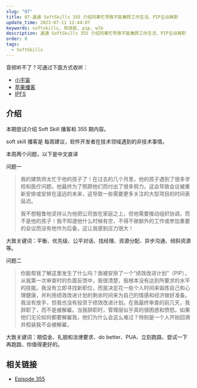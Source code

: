 ```yaml
---
slug: "07"
title: 07-速通 SoftSkills 355 介绍同事忙导致不能兼顾工作生活、PIP主动离职
update_time: 2023-07-11 12:44:07
keywords: softskills, 软技能, pip, wlb
description: 速通 SoftSkills 355 介绍同事忙导致不能兼顾工作生活、PIP主动离职
order: 0
tags:
  - SoftSkills
---
```


音频听不了？可通过下面方式收听：

- [小宇宙](https://www.xiaoyuzhoufm.com/episodes/64ac2e90dc89afb6ef5f5b5d)
- [苹果播客](https://podcasts.apple.com/cn/podcast/%E5%92%BF%E5%91%80-%E8%83%BD%E8%B7%91%E5%B0%B1%E8%A1%8C/id1695704262?i=1000620619793)
- [IPFS](ipfs://bafybeic2nsk43jjlhunwrweoor77lc4cnge4r3wnk75yeru2ofu4cmllbu)

## 介绍

本期尝试介绍 Soft Skill 播客和 355 期内容。

soft skill 播客是 每周建议，软件开发者在技术领域遇到的非技术事情。

本周两个问题，以下是中文直译

问题一

> 我的建筑师太忙于他的孩子了！在过去的几个月里，他的孩子遇到了很多学校和医疗问题，他最终为了照顾他们而付出了很多努力。这会导致会议被重新安排或安排在遥远的未来，这导致一些需要更多关注的大型项目的时间表延迟。
>
> 我不想粗鲁地坚持认为他把公司放在家庭之上，但他需要推动组织协调，而不是他的孩子！我不知道他什么时候有空，不得不做额外的工作或参加重要的会议而没有他作为后备，这让我感到压力很大！

大致关键词：平衡、优先级、公平对话、找经理、资源分配、异步沟通、倾斜资源等。

问题二

> 你能帮我了解这里发生了什么吗？我被安排了一个“绩效改进计划”（PIP），从我第一次审查时的负面反馈中，我很清楚，我根本没有达到所要求的水平的技能。我没有立即寻找新职位，而是决定花一些个人时间来锻炼自己和心理健康，并利用绩效改进计划的剩余时间来为自己的情感和经济做好准备。我没有放手，但我也没有投资于绩效改进计划。在我最终审查的前几天，我辞职了，而不是被解雇。当我辞职时，管理层似乎真的很困惑和愤怒。如果他们无论如何都要解雇我，他们为什么会这么难过？特别是一个人开始回溯并假装我不会被解雇。

大致关键词：赔偿金、礼貌和法律要求、do better、PUA、立刻跑路、尝试一下再跑路、你值得更好的。

## 相关链接

- [Episode 355](https://softskills.audio/2023/05/08/episode-355-driving-kids-instead-of-team-and-jk-i-quit/)
